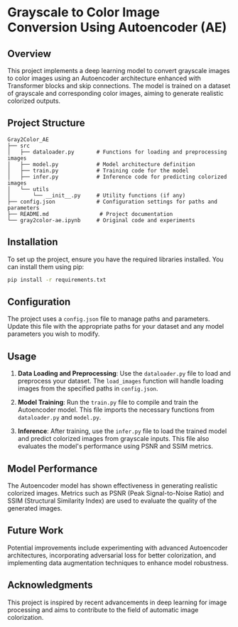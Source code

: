 # Grayscale to Color Image Conversion Using Autoencoder (AE)

## Overview
This project implements a deep learning model to convert grayscale images to color images using an Autoencoder architecture enhanced with Transformer blocks and skip connections. The model is trained on a dataset of grayscale and corresponding color images, aiming to generate realistic colorized outputs.

## Project Structure
```
Gray2Color_AE
├── src
│   ├── dataloader.py       # Functions for loading and preprocessing images
│   ├── model.py            # Model architecture definition
│   ├── train.py            # Training code for the model
│   ├── infer.py            # Inference code for predicting colorized images
│   └── utils
│       └── __init__.py     # Utility functions (if any)
├── config.json             # Configuration settings for paths and parameters
├── README.md                # Project documentation
└── gray2color-ae.ipynb     # Original code and experiments
```

## Installation
To set up the project, ensure you have the required libraries installed. You can install them using pip:

```bash
pip install -r requirements.txt
```

## Configuration
The project uses a `config.json` file to manage paths and parameters. Update this file with the appropriate paths for your dataset and any model parameters you wish to modify.

## Usage
1. **Data Loading and Preprocessing**: Use the `dataloader.py` file to load and preprocess your dataset. The `load_images` function will handle loading images from the specified paths in `config.json`.

2. **Model Training**: Run the `train.py` file to compile and train the Autoencoder model. This file imports the necessary functions from `dataloader.py` and `model.py`.

3. **Inference**: After training, use the `infer.py` file to load the trained model and predict colorized images from grayscale inputs. This file also evaluates the model's performance using PSNR and SSIM metrics.

## Model Performance
The Autoencoder model has shown effectiveness in generating realistic colorized images. Metrics such as PSNR (Peak Signal-to-Noise Ratio) and SSIM (Structural Similarity Index) are used to evaluate the quality of the generated images.

## Future Work
Potential improvements include experimenting with advanced Autoencoder architectures, incorporating adversarial loss for better colorization, and implementing data augmentation techniques to enhance model robustness.

## Acknowledgments
This project is inspired by recent advancements in deep learning for image processing and aims to contribute to the field of automatic image colorization.